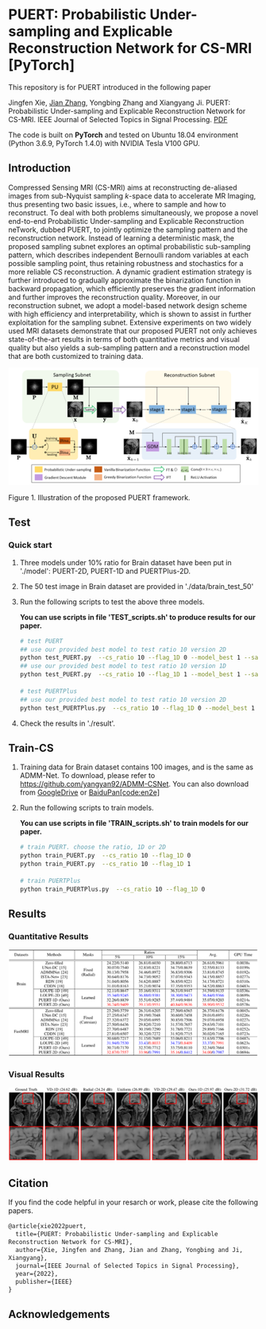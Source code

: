 # PUERT: Probabilistic Under-sampling and Explicable Reconstruction Network for CS-MRI [PyTorch]

This repository is for PUERT introduced in the following paper

Jingfen Xie, [Jian Zhang](http://jianzhang.tech/), Yongbing Zhang and Xiangyang Ji. PUERT: Probabilistic Under-sampling and Explicable Reconstruction Network for CS-MRI. IEEE Journal of Selected Topics in Signal Processing. [PDF](https://ieeexplore.ieee.org/document/9764377)

The code is built on **PyTorch** and tested on Ubuntu 18.04 environment (Python 3.6.9, PyTorch 1.4.0) with NVIDIA Tesla V100 GPU.

## Introduction

Compressed Sensing MRI (CS-MRI) aims at reconstructing de-aliased images from sub-Nyquist sampling $k$-space data to accelerate MR Imaging, thus presenting two basic issues, i.e., where to sample and how to reconstruct. To deal with both problems simultaneously, we propose a novel end-to-end Probabilistic Under-sampling and Explicable Reconstruction neTwork, dubbed PUERT, to jointly optimize the sampling pattern and the reconstruction network. Instead of learning a deterministic mask, the proposed sampling subnet explores an optimal probabilistic sub-sampling pattern, which describes independent Bernoulli random variables at each possible sampling point, thus retaining robustness and stochastics for a more reliable CS reconstruction. A dynamic gradient estimation strategy is further introduced to gradually approximate the binarization function in backward propagation, which efficiently preserves the gradient information and further improves the reconstruction quality. Moreover, in our reconstruction subnet, we adopt a model-based network design scheme with high efficiency and interpretability, which is shown to assist in further exploitation for the sampling subnet. Extensive experiments on two widely used MRI datasets demonstrate that our proposed PUERT not only achieves state-of-the-art results in terms of both quantitative metrics and visual quality but also yields a sub-sampling pattern and a reconstruction model that are both customized to training data.

![PUERT](./Figs/architecture.png)

Figure 1. Illustration of the proposed PUERT framework.

## Test

### Quick start

1. Three models under 10% ratio for Brain dataset have been put in './model': PUERT-2D, PUERT-1D and PUERTPlus-2D.

2. The 50 test image in Brain dataset are provided in './data/brain_test_50'

3. Run the following scripts to test the above three models.

   **You can use scripts in file 'TEST_scripts.sh' to produce results for our paper.**

   ```bash
   # test PUERT
   ## use our provided best model to test ratio 10 version 2D
   python test_PUERT.py  --cs_ratio 10 --flag_1D 0 --model_best 1 --saveimg 1
   ## use our provided best model to test ratio 10 version 1D
   python test_PUERT.py  --cs_ratio 10 --flag_1D 1 --model_best 1 --saveimg 1
   
   # test PUERTPlus
   ## use our provided best model to test ratio 10 version 2D
   python test_PUERTPlus.py  --cs_ratio 10 --flag_1D 0 --model_best 1 --saveimg 1
   ```


4. Check the results in './result'.


## Train-CS

1. Training data for Brain dataset contains 100 images, and is the same as ADMM-Net. To download, please refer to https://github.com/yangyan92/ADMM-CSNet. You can also download from [GoogleDrive](https://drive.google.com/file/d/1eucDGIgPA0REW5RB12N54yHytc-jCCgu/view?usp=sharing) or [BaiduPan[code:en2e]](https://pan.baidu.com/s/1OSK-MH6wHCGuGOUQ42e-Qg)

2. Run the following scripts to train models.

   **You can use scripts in file 'TRAIN_scripts.sh' to train models for our paper.**

    ```bash
   # train PUERT. choose the ratio, 1D or 2D
   python train_PUERT.py  --cs_ratio 10 --flag_1D 0
   python train_PUERT.py  --cs_ratio 10 --flag_1D 1
   
   # train PUERTPlus
   python train_PUERTPlus.py  --cs_ratio 10 --flag_1D 0
    ```


## Results

### Quantitative Results

![Table_Results](./Figs/table_results.png)

### Visual Results

![visual_Results](./Figs/visual_results.png)

## Citation

If you find the code helpful in your resarch or work, please cite the following papers.

```
@article{xie2022puert,
  title={PUERT: Probabilistic Under-sampling and Explicable Reconstruction Network for CS-MRI},
  author={Xie, Jingfen and Zhang, Jian and Zhang, Yongbing and Ji, Xiangyang},
  journal={IEEE Journal of Selected Topics in Signal Processing},
  year={2022},
  publisher={IEEE}
}
```

## Acknowledgements
